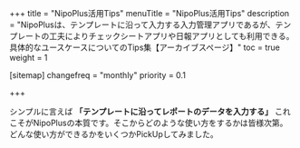 +++
title = "NipoPlus活用Tips"
menuTitle = "NipoPlus活用Tips"
description = "NipoPlusは、テンプレートに沿って入力する入力管理アプリであるが、テンプレートの工夫によりチェックシートアプリや日報アプリとしても利用できる。具体的なユースケースについてのTips集【アーカイブスページ】"
toc = true
weight = 1


[sitemap]
  changefreq = "monthly"
  priority = 0.1

+++

シンプルに言えば **「テンプレートに沿ってレポートのデータを入力する」** これこそがNipoPlusの本質です。そこからどのような使い方をするかは皆様次第。どんな使い方ができるかをいくつかPickUpしてみました。
